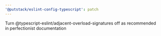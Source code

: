 ```yaml
---
'@putstack/eslint-config-typescript': patch
---
```


Turn @typescript-eslint/adjacent-overload-signatures off as recommended in perfectionist documentation
